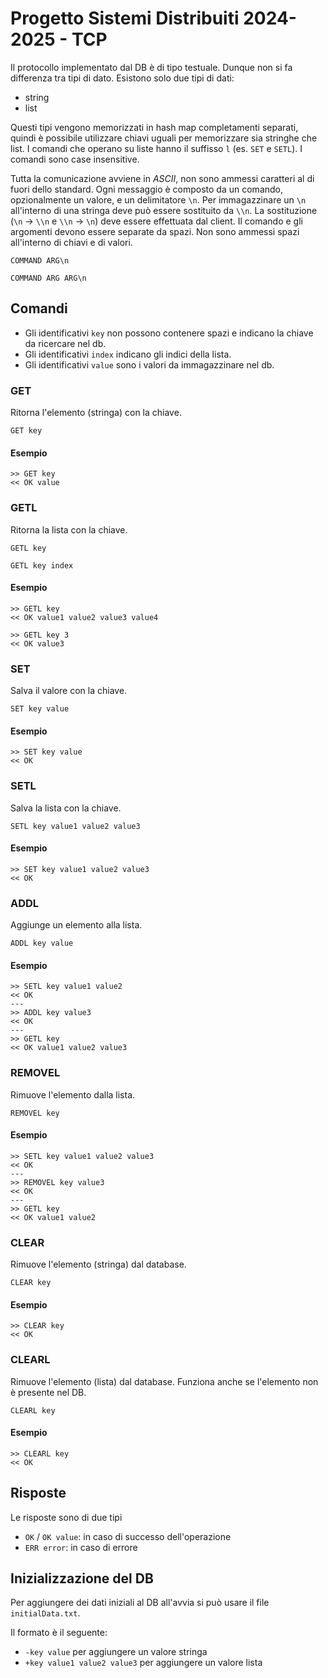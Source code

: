 # Progetto Sistemi Distribuiti 2024-2025 - TCP

Il protocollo implementato dal DB è di tipo testuale.
Dunque non si fa differenza tra tipi di dato.
Esistono solo due tipi di dati:
- string
- list

Questi tipi vengono memorizzati in hash map completamenti separati,
quindi è possibile utilizzare chiavi uguali per memorizzare sia stringhe che list.
I comandi che operano su liste hanno il suffisso `l` (es. `SET` e `SETL`).
I comandi sono case insensitive.

Tutta la comunicazione avviene in *ASCII*, non sono ammessi caratteri al di fuori dello standard.
Ogni messaggio è composto da un comando, opzionalmente un valore, e un delimitatore `\n`.
Per immagazzinare un `\n` all'interno di una stringa deve può essere sostituito da `\\n`.
La sostituzione (`\n` -> `\\n` e `\\n` -> `\n`) deve essere effettuata dal client.
Il comando e gli argomenti devono essere separate da spazi.
Non sono ammessi spazi all'interno di chiavi e di valori.

```
COMMAND ARG\n
```

```
COMMAND ARG ARG\n
```

## Comandi

- Gli identificativi `key` non possono contenere spazi e indicano la chiave da ricercare nel db.
- Gli identificativi `index` indicano gli indici della lista.
- Gli identificativi `value` sono i valori da immagazzinare nel db.

### GET

Ritorna l'elemento (stringa) con la chiave.

```
GET key
```

#### Esempio

```
>> GET key
<< OK value
```

### GETL

Ritorna la lista con la chiave.

```
GETL key
```

```
GETL key index
```

#### Esempio

```
>> GETL key
<< OK value1 value2 value3 value4
```

```
>> GETL key 3
<< OK value3
```

### SET

Salva il valore con la chiave.

```
SET key value
```

#### Esempio

```
>> SET key value
<< OK
```

### SETL

Salva la lista con la chiave.

```
SETL key value1 value2 value3
```

#### Esempio

```
>> SET key value1 value2 value3
<< OK
```

### ADDL

Aggiunge un elemento alla lista.

```
ADDL key value
```

#### Esempio

```
>> SETL key value1 value2
<< OK
---
>> ADDL key value3
<< OK
---
>> GETL key
<< OK value1 value2 value3
```

### REMOVEL

Rimuove l'elemento dalla lista.

```
REMOVEL key
```

#### Esempio

```
>> SETL key value1 value2 value3
<< OK
---
>> REMOVEL key value3
<< OK
---
>> GETL key
<< OK value1 value2
```

### CLEAR

Rimuove l'elemento (stringa) dal database.

```
CLEAR key
```

#### Esempio

```
>> CLEAR key
<< OK
```

### CLEARL

Rimuove l'elemento (lista) dal database. Funziona anche se l'elemento non è presente nel DB.

```
CLEARL key
```

#### Esempio

```
>> CLEARL key
<< OK
```

## Risposte

Le risposte sono di due tipi

- `OK` / `OK value`: in caso di successo dell'operazione
- `ERR error`: in caso di errore


## Inizializzazione del DB

Per aggiungere dei dati iniziali al DB all'avvia si può usare il file `initialData.txt`.

Il formato è il seguente:

- `-key value` per aggiungere un valore stringa
- `+key value1 value2 value3` per aggiungere un valore lista